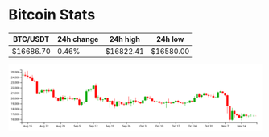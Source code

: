 # Bitcoin Stats

BTC/USDT|24h change|24h high|24h low|
|---|---|---|---|
|$16686.70|0.46%|$16822.41|$16580.00|

<img src="./chart.svg">
